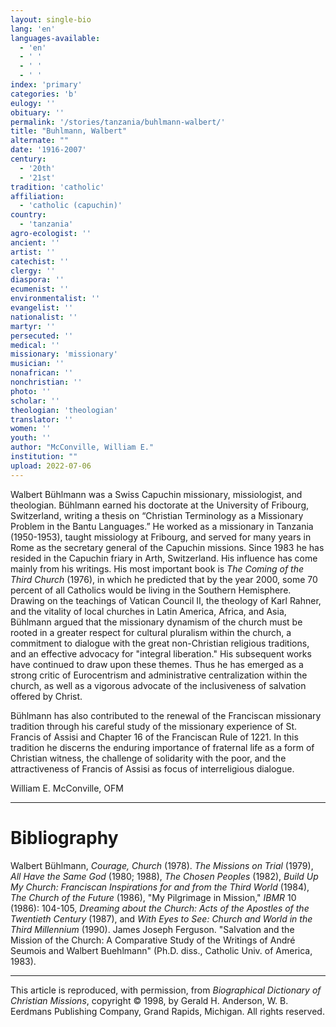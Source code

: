 ```yaml
---
layout: single-bio
lang: 'en'
languages-available:
  - 'en'
  - ' '
  - ' '
  - ' '
index: 'primary'
categories: 'b'
eulogy: ''
obituary: ''
permalink: '/stories/tanzania/buhlmann-walbert/'
title: "Buhlmann, Walbert"
alternate: ""
date: '1916-2007'
century:
  - '20th'
  - '21st'
tradition: 'catholic'
affiliation:
  - 'catholic (capuchin)'
country:
  - 'tanzania'
agro-ecologist: ''
ancient: ''
artist: ''
catechist: ''
clergy: ''
diaspora: ''
ecumenist: ''
environmentalist: ''
evangelist: ''
nationalist: ''
martyr: ''
persecuted: ''
medical: ''
missionary: 'missionary'
musician: ''
nonafrican: ''
nonchristian: ''
photo: ''
scholar: ''
theologian: 'theologian'
translator: ''
women: ''
youth: ''
author: "McConville, William E."
institution: ""
upload: 2022-07-06
---
```


Walbert Bühlmann was a Swiss Capuchin missionary, missiologist, and theologian. Bühlmann earned his doctorate at the University of Fribourg, Switzerland, writing a thesis on “Christian Terminology as a Missionary Problem in the Bantu Languages.” He worked as a missionary in Tanzania (1950-1953), taught missiology at Fribourg, and served for many years in Rome as the secretary general of the Capuchin missions. Since 1983 he has resided in the Capuchin friary in Arth, Switzerland. His influence has come mainly from his writings. His most important book is *The Coming of the Third Church* (1976), in which he predicted that by the year 2000, some 70 percent of all Catholics would be living in the Southern Hemisphere. Drawing on the teachings of Vatican Council II, the theology of Karl Rahner, and the vitality of local churches in Latin America, Africa, and Asia, Bühlmann argued that the missionary dynamism of the church must be rooted in a greater respect for cultural pluralism within the church, a commitment to dialogue with the great non-Christian religious traditions, and an effective advocacy for "integral liberation." His subsequent works have continued to draw upon these themes. Thus he has emerged as a strong critic of Eurocentrism and administrative centralization within the church, as well as a vigorous advocate of the inclusiveness of salvation offered by Christ.

Bühlmann has also contributed to the renewal of the Franciscan missionary tradition through his careful study of the missionary experience of St. Francis of Assisi and Chapter 16 of the Franciscan Rule of 1221. In this tradition he discerns the enduring importance of fraternal life as a form of Christian witness, the challenge of solidarity with the poor, and the attractiveness of Francis of Assisi as focus of interreligious dialogue.

William E. McConville, OFM

---

# Bibliography

Walbert Bühlmann, *Courage, Church* (1978). *The Missions on Trial* (1979), *All Have the Same God* (1980; 1988), *The Chosen Peoples* (1982), *Build Up My Church: Franciscan Inspirations for and from the Third World* (1984), *The Church of the Future* (1986), "My Pilgrimage in Mission," *IBMR* 10 (1986): 104-105, *Dreaming about the Church: Acts of the Apostles of the Twentieth Century* (1987), and *With Eyes to See: Church and World in the Third Millennium* (1990). James Joseph Ferguson. "Salvation and the Mission of the Church: A Comparative Study of the Writings of André Seumois and Walbert Buehlmann" (Ph.D. diss., Catholic Univ. of America, 1983).

---

This article is reproduced, with permission, from *Biographical Dictionary of Christian Missions*, copyright © 1998, by Gerald H. Anderson, W. B. Eerdmans Publishing Company, Grand Rapids, Michigan. All rights reserved.
